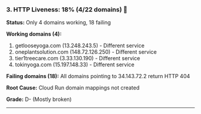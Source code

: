 ### 3. HTTP Liveness: 18% (4/22 domains) 🔴

**Status:** Only 4 domains working, 18 failing

**Working domains (4):**
1. getlooseyoga.com (13.248.243.5) - Different service
2. oneplantsolution.com (148.72.126.250) - Different service
3. tier1treecare.com (3.33.130.190) - Different service
4. tokinyoga.com (15.197.148.33) - Different service

**Failing domains (18):**
All domains pointing to 34.143.72.2 return HTTP 404

**Root Cause:** Cloud Run domain mappings not created

**Grade:** D- (Mostly broken)

---
